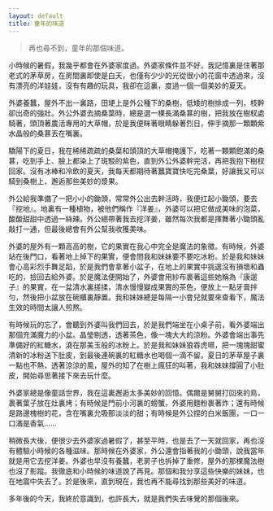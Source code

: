 ```yaml
---
layout: default
title: 童年的味道
---
```


> 再也尋不到，童年的那個味道。

小時候的暑假，我幾乎都會在外婆家度過。外婆家條件並不好，我記憶裏是住著那老式的茅草房，在房間裏即使是白天，也僅有少少的光從很小的花窗中透過來，沒有漂亮的洋娃娃，沒有有趣的玩具，我卻在這裏，度過一個一個美妙的夏天。
  
外婆養蠶，屋外不出一裏路，<!-- more -->田埂上是外公種下的桑樹，低矮的樹排成一列，枝幹卻出奇的強壯。外公外婆去摘桑葉時，總是選一棵長滿桑葚的樹，把我放在樹杈處騎著，頭頂著農活專用的大草帽，於是我便眯著眼睛躲著烈日，伸手摘那一顆顆紫水晶般的桑葚丟在嘴裏。  

驕陽下的夏日，我在稀稀疏疏的桑葉和頭頂的大草帽掩護下，吃著一顆顆飽滿的桑葚，吃到手上、臉上都染上了斑駁的紫色，直到外公外婆幹完活，再把我抱下樹杈回家。沒有冰棒和冷飲的夏天，我每天都期待著蠶寶寶快吃完桑葉，好讓我又可以騎到桑樹上，邂逅那些美妙的漿果。  

外公給我準備了一把小小的鋤頭，常常外公出去幹活時，我便扛起小鋤頭，要去『挖地』。地裏有一種植物，被他們稱作『洋姜』，外婆可以把它做成美味的泡菜，酸酸甜甜中透過一絲辣。外公總帶著我去挖洋姜，雖然每次我都是揮舞著小鋤頭亂敲打一通，但最後總會有外公幫我收獲美味。  

外婆的屋外有一顆高高的樹，它的果實在我心中完全是魔法的象徵。有時候，外婆站在後門口，看著地上掉下的果實，便會問我和妹妹要不要吃冰粉。於是我和妹妹會心高彩烈手舞足蹈，於是我們會拿著小盆子，在地上的果實中挑選沒有損壞和蟲吃的，撿回去給外婆。於是魔法便開始了，外婆會用紗布裹著這些她稱為『康遛子』的果實，在一盆清水裏搓揉，清水慢慢變成果實的茶色，便放上一點牙膏拌勻，然後把小盆放在碗櫃裏靜置。我和妹妹總是每隔一小會兒就要來查看下，魔法生效的時間太讓人煎熬。  

有時候玩的忘了，會聽到外婆叫我們回去，於是我們端坐在小桌子前，看外婆端出那個充滿魔力的小盆。晶瑩剔透，透著茶色，像一塊大大的涼粉。外婆會端出事先準備好的紅糖水，澆在那美玉般的冰粉上。於是我和妹妹狼吞虎嚥，把一塊塊甜蜜清新的冰粉送下肚皮，到最後連碗裏的紅糖水也喝個一滴不留。夏日的茅草屋子裏一點也不熱，透著涼涼的風，屋外的知了在樹上瘋狂的叫著，我和妹妹撐圓了小肚皮，開始尋思著接下來去玩什麼。  

外婆家總是像童話世界，我在這裏邂逅太多美妙的回憶。偶爾是舅舅打回來的鳥，裹著葉子放在灶裏烤；有時候是門前小河裏的螃蟹，外婆用麵粉裹著炸；還有時候是路邊槐樹的花，含在嘴裏允吸那淡淡的甜；有時候是外公捏的白米飯團，一口一口滿是香氣……  

稍微長大後，便很少去外婆家過暑假了，甚至平時，也是去了一天就回家，再也沒有體驗小時候的各種滋味。那時候在外婆家，外公還會指著我的小鋤頭，說我當年就是用它去挖洋姜。外婆也早沒有養蠶，老房子也拆掉了重修，屋外的那棵魔法樹也沒了影蹤。我徹底和小時候的味道說了再見。那個和我分享這些快樂的妹妹，也在地震中失去了。於是後來，直到現在，我也再不能尋找到那些美好的味道。  

多年後的今天，我終於意識到，也許長大，就是我們失去味覺的那個後來。 
 
 		


		
